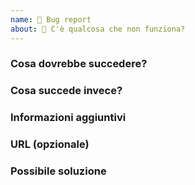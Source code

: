 ```yaml
---
name: 🐛 Bug report
about: 🔧 C'è qualcosa che non funziona?
---
```


### Cosa dovrebbe succedere?

### Cosa succede invece?

### Informazioni aggiuntivi

### URL (opzionale)

### Possibile soluzione